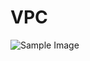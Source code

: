 # VPC
![Sample Image](https://docs.aws.amazon.com/images/vpc/latest/userguide/images/vpc-example-private-subnets.png)
